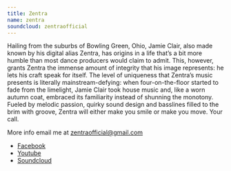 ```yaml
---
title: Zentra
name: zentra
soundcloud: zentraofficial
---
```

Hailing from the suburbs of Bowling Green, Ohio, Jamie Clair, also made known by his digital alias Zentra, has origins in a life that’s a bit more humble than most dance producers would claim to admit.
This, however, grants Zentra the immense amount of integrity that his image represents: he lets his craft speak for itself.
The level of uniqueness that Zentra’s music presents is literally mainstream-defying: when four-on-the-floor started to fade from the limelight, Jamie Clair took house music and, like a worn autumn coat, embraced its familiarity instead of shunning the monotony.
Fueled by melodic passion, quirky sound design and basslines filled to the brim with groove, Zentra will either make you smile or make you move. Your call.

More info email me at [zentraofficial@gmail.com](mailto:zentraofficial@gmail.com)

* [Facebook](http://www.facebook.com/zentraofficial)
* [Youtube](http://www.youtube.com/zentraofficial)
* [Soundcloud](http://www.soundcloud.com/zentraofficial)
